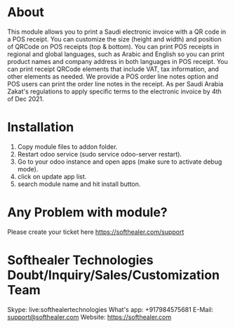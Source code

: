 About
============
This module allows you to print a Saudi electronic invoice with a QR code in a POS receipt. You can customize the size (height and width) and position of QRCode on POS receipts (top & bottom). You can print POS receipts in regional and global languages, such as Arabic and English so you can print product names and company address in both languages in POS receipt. You can print receipt QRCode elements that include VAT, tax information, and other elements as needed. We provide a POS order line notes option and POS users can print the order line notes in the receipt. As per Saudi Arabia Zakat's regulations to apply specific terms to the electronic invoice by 4th of Dec 2021.

Installation
============
1) Copy module files to addon folder.
2) Restart odoo service (sudo service odoo-server restart).
3) Go to your odoo instance and open apps (make sure to activate debug mode).
4) click on update app list.
5) search module name and hit install button.

Any Problem with module?
=====================================
Please create your ticket here https://softhealer.com/support

Softhealer Technologies Doubt/Inquiry/Sales/Customization Team
=====================================
Skype: live:softhealertechnologies
What's app: +917984575681
E-Mail: support@softhealer.com
Website: https://softhealer.com

